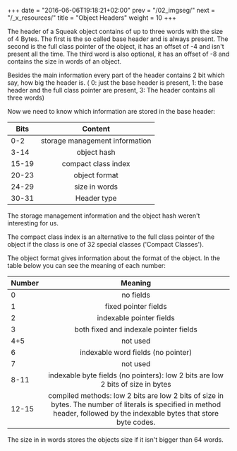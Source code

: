 +++
date = "2016-06-06T19:18:21+02:00"
prev = "/02_imgseg/"
next = "/_x_resources/"
title = "Object Headers"
weight = 10
+++

The header of a Squeak object contains of up to three words with the size of 4 Bytes.
The first is the so called base header and is always present.
The second is the full class pointer of the object, it has an offset of -4 and isn't present all the time.
The third word is also optional, it has an offset of -8 and contains the size in words of an object.

Besides the main information every part of the header contains 2 bit which say, how big the header is.
( 0: just the base header is present, 1: the base header and the full class pointer are present, 3: The header contains all three words)

Now we need to know which information are stored in the base header:


| Bits          | Content                                             |
| ------------- |:---------------------------------------------------:|
| 0-2           | storage management information                      |
| 3-14          | object hash                                         |
| 15-19         | compact class index                                 |
| 20-23         | object format                                       |
| 24-29         | size in words                                       |
| 30-31         | Header type                                         |

The storage management information  and the object hash weren't interesting for us.

The compact class index is an alternative to the full class pointer of the object if the class is one of 32 special classes ('Compact Classes').

The object format gives information about the format of the object. In the table below you can see the meaning of each number:

| Number          | Meaning                                             |
| ------------- |:---------------------------------------------------:|
| 0           |  no fields                                 |
| 1          | fixed pointer fields                                         |
| 2         | indexable pointer fields                              |
| 3         | both fixed and indexale pointer fields                                      |
| 4+5        | not used                                       |
| 6         | indexable word fields (no pointer)                                         |
| 7         | not used                                        |
| 8-11         | indexable byte fields (no pointers): low 2 bits are low 2 bits of size in bytes                                         |
| 12-15         | compiled methods: low 2 bits are low 2 bits of size in bytes. The number of literals is specified in method header, followed by the indexable bytes that store byte codes.                                         |

The size in in words stores the objects size if it isn't bigger than 64 words.
